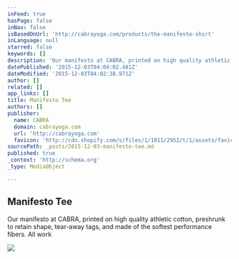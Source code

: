 ```yaml
---
inFeed: true
hasPage: false
inNav: false
isBasedOnUrl: 'http://cabrayoga.com/products/the-manifesto-shirt'
inLanguage: null
starred: false
keywords: []
description: 'Our manifesto at CABRA, printed on high quality athletic cotton, preshrunk to retain shape, tear-away tags, and made of the softest performance fibers. All work'
datePublished: '2015-12-03T04:04:02.481Z'
dateModified: '2015-12-03T04:02:38.971Z'
author: []
related: []
app_links: []
title: Manifesto Tee
authors: []
publisher:
  name: CABRA
  domain: cabrayoga.com
  url: 'http://cabrayoga.com'
  favicon: 'http://cdn.shopify.com/s/files/1/1011/2952/t/1/assets/favicon.png?4200337436433943923'
sourcePath: _posts/2015-12-03-manifesto-tee.md
published: true
_context: 'http://schema.org'
_type: MediaObject

---
```

<article style=""><h1>Manifesto Tee</h1><p>Our manifesto at CABRA, printed on high quality athletic cotton, preshrunk to retain shape, tear-away tags, and made of the softest performance fibers. All work</p><img src="http://cdn.shopify.com/s/files/1/1011/2952/products/anvil__white_mockup_f5142e77-0c25-4a70-944c-b98591907ae0_grande.png?v=1444598799" /></article>